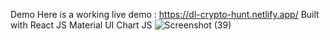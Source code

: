 Demo
Here is a working live demo : https://dl-crypto-hunt.netlify.app/
Built with
React JS
Material UI
Chart JS
![Screenshot (39)](https://user-images.githubusercontent.com/100087318/174192885-a8b29874-dd63-409d-a7ec-9bfcee5e30e2.png)

